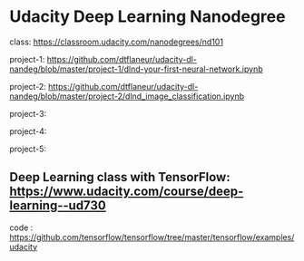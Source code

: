 # Udacity Deep Learning Nanodegree

class: https://classroom.udacity.com/nanodegrees/nd101

project-1: https://github.com/dtflaneur/udacity-dl-nandeg/blob/master/project-1/dlnd-your-first-neural-network.ipynb

project-2: https://github.com/dtflaneur/udacity-dl-nandeg/blob/master/project-2/dlnd_image_classification.ipynb

project-3:

project-4:

project-5:


## Deep Learning class with TensorFlow: https://www.udacity.com/course/deep-learning--ud730

code : https://github.com/tensorflow/tensorflow/tree/master/tensorflow/examples/udacity
